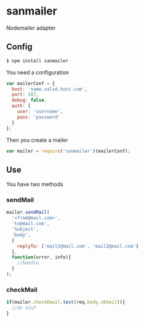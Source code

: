 # sanmailer
Nodemailer adapter

## Config
~~~bash
$ npm install sanmailer 
~~~

You need a configuration
~~~js
var mailerConf = {
  host: 'some.valid.host.com',
  port: 587,
  debug: false,
  auth: {
    user: 'username',
    pass: 'password'
  }  
};
~~~
Then you create a mailer
~~~js
var mailer = require('sanmailer')(mailerConf);
~~~

## Use
You have two methods

### sendMail
~~~js
mailer.sendMail(
  '<from@mail.com>',
  'to@mail.com',
  'Subject',
  'body',
  {
    replyTo: ['mail1@mail.com', 'mail2@mail.com']
  },
  function(error, info){
    //handle
  }
);
~~~

### checkMail
~~~js
if(mailer.checkEmail.test(req.body.sEmail)){
  //do stuf  
}
~~~
